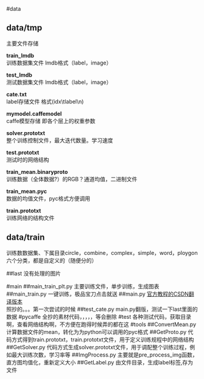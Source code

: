 #data
## data/tmp  
主要文件存储

**train_lmdb**   
训练数据集文件 lmdb格式（label，image） 

**test_lmdb**   
测试数据集文件 lmdb格式（label，image） 

**cate.txt**   
label存储文件  格式(idx\tlabel\n)

**mymodel.caffemodel**   
caffe模型存储 即各个层上的权重参数

**solver.prototxt**   
整个训练控制文件，最大迭代数量。学习速度

**test.prototxt**   
测试时的网络结构

**train_mean.binaryproto**   
训练数据（全体数据?）的RGB？通道均值，二进制文件

**train_mean.pyc**   
数据的均值文件，pyc格式方便调用

**train.prototxt**   
训练网络的结构文件
## data/train
训练数数据集、下属目录circle，combine，complex，simple，word，ploygon六个分类，都是自定义的（随便分的）

##last
没有处理的图片

#main
##main_train_plt.py
主要训练文件，单步训练，生成图表
##main_train.py
一键训练，极品宝刀点击就送
##main.py
[官方教程的CSDN翻译版本](https://blog.csdn.net/jnulzl/article/details/52077915)   
照抄的。。。第一次尝试的时候
##test_cate.py
main.py翻版，测试一下last里面的数据
#pycaffe
全抄的素材代码，，，，，等会删除
#test
各种测试代码，获取目录啊，查看网络结构啊，不方便在跑得时候弄的都在这
#tools
##ConvertMean.py
计算数据文件的mean，转化为为python可以调用的pyc格式
##GetProto.py
代码方式得到train.prototxt，train.prototxt文件，用于定义训练规程中的网络结构
##GetSolver.py
代码方式生成solver.prototxt文件，用于调配整个训练过程，例如最大训练次数，学习率等
##ImgProcess.py
主要就是pre_process_img函数，直方图均值化，重新定义大小
##GetLabel.py
由文件目录，生成label标签,存为文件
